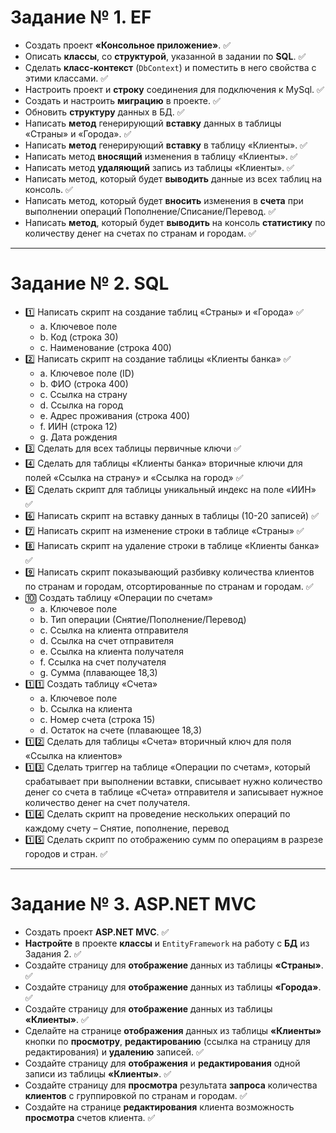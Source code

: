 # Задание № 1. __EF__
-  Создать проект __«Консольное приложение»__. :white_check_mark:
-  Описать __классы__, со __структурой__, указанной в задании по __SQL__. :white_check_mark:
-  Сделать __класс-контекст__ (`DbContext`) и поместить в него свойства с этими классами. :white_check_mark:
-  Настроить проект и __строку__ соединения для подключения к MySql. :white_check_mark:
-  Создать и настроить __миграцию__ в проекте. :white_check_mark:
-  Обновить __структуру__ данных в БД. :white_check_mark:
-  Написать __метод__ генерирующий __вставку__ данных в таблицы «Страны» и «Города». :white_check_mark:
-  Написать __метод__ генерирующий __вставку__ в таблицу «Клиенты». :white_check_mark:
-  Написать метод __вносящий__ изменения в таблицу «Клиенты». :white_check_mark:
-  Написать метод __удаляющий__ запись из таблицы «Клиенты». :white_check_mark:
-  Написать метод, который будет __выводить__ данные из всех таблиц на консоль. :white_check_mark:
-  Написать метод, который будет __вносить__ изменения в __счета__ при выполнении операций Пополнение/Списание/Перевод. :white_check_mark:
-  Написать __метод__, который будет __выводить__ на консоль __статистику__ по количеству денег на счетах по странам и городам. :white_check_mark:
---
#                    Задание № 2. __SQL__
+ :one:	Написать скрипт на создание таблиц «Страны» и «Города» :white_check_mark:
  + a.	Ключевое поле
  + b.	Код (строка 30)
  + c.	Наименование (строка 400)
+ :two:	Написать скрипт на создание таблицы «Клиенты банка» :white_check_mark:
  + a.	Ключевое поле (ID)
  + b.	ФИО (строка 400)
  + c.	Ссылка на страну
  + d.	Ссылка на город
  + e.	Адрес проживания (строка 400)
  + f.	ИИН (строка 12)
  + g.	Дата рождения
+ :three: Сделать для всех таблицы первичные ключи :white_check_mark:
+ :four:	Сделать для таблицы «Клиенты банка» вторичные ключи для полей «Ссылка на страну» и «Ссылка на город» :white_check_mark:
+ :five:	Сделать скрипт для таблицы уникальный индекс на поле «ИИН» :white_check_mark:
+ :six:	Написать скрипт на вставку данных в таблицы (10-20 записей) :white_check_mark:
+ :seven:	Написать скрипт на изменение строки в таблице «Страны» :white_check_mark:
+ :eight:	Написать скрипт на удаление строки в таблице «Клиенты банка» :white_check_mark:
+ :nine:	Написать скрипт показывающий разбивку количества клиентов по странам и городам, отсортированные по странам и городам. :white_check_mark:
+ :keycap_ten:	Создать таблицу «Операции по счетам»
  + a.	Ключевое поле
  + b.	Тип операции (Снятие/Пополнение/Перевод)
  + c.	Ссылка на клиента отправителя
  + d.	Ссылка на счет отправителя
  + e.	Ссылка на клиента получателя
  + f.	Ссылка на счет получателя
  + g.	Сумма (плавающее 18,3)
+ :one::one:	Создать таблицу «Счета»
  + a.	Ключевое поле
  + b.	Ссылка на клиента
  + c.	Номер счета (строка 15)
  + d.	Остаток на счете (плавающее 18,3)
+ :one::two:	Сделать для таблицы «Счета» вторичный ключ для поля «Ссылка на клиентов»
+ :one::three:	Сделать триггер на таблице «Операции по счетам», который срабатывает при выполнении вставки, списывает нужно количество денег со счета в таблице «Счета» отправителя и записывает нужное количество денег на счет получателя.
+ :one::four:	Сделать скрипт на проведение нескольких операций по каждому счету – Снятие, пополнение, перевод 
+ :one::five:	Сделать скрипт по отображению сумм по операциям в разрезе городов и стран. :white_check_mark:
---
#              Задание № 3. __ASP.NET MVC__
- Создать проект __ASP.NET MVC__. :white_check_mark:
- __Настройте__ в проекте __классы__ и `EntityFramework` на работу с __БД__ из Задания 2. :white_check_mark:
- Создайте страницу для __отображение__ данных из таблицы __«Страны»__. :white_check_mark:
- Создайте страницу для __отображение__ данных из таблицы __«Города»__. :white_check_mark:
- Создайте страницу для __отображение__ данных из таблицы __«Клиенты»__. :white_check_mark:
- Сделайте на странице __отображения__ данных из таблицы __«Клиенты»__ кнопки по __просмотру__, __редактированию__ (ссылка на страницу для редактирования) и __удалению__ записей.  :white_check_mark:
- Создайте страницу для __отображения__ и __редактирования__ одной записи из таблицы __«Клиенты»__. :white_check_mark:
- Создайте страницу для __просмотра__ результата __запроса__ количества __клиентов__ с группировкой по странам и городам. :white_check_mark:
- Создайте на странице __редактирования__ клиента возможность __просмотра__ счетов клиента. :white_check_mark:
